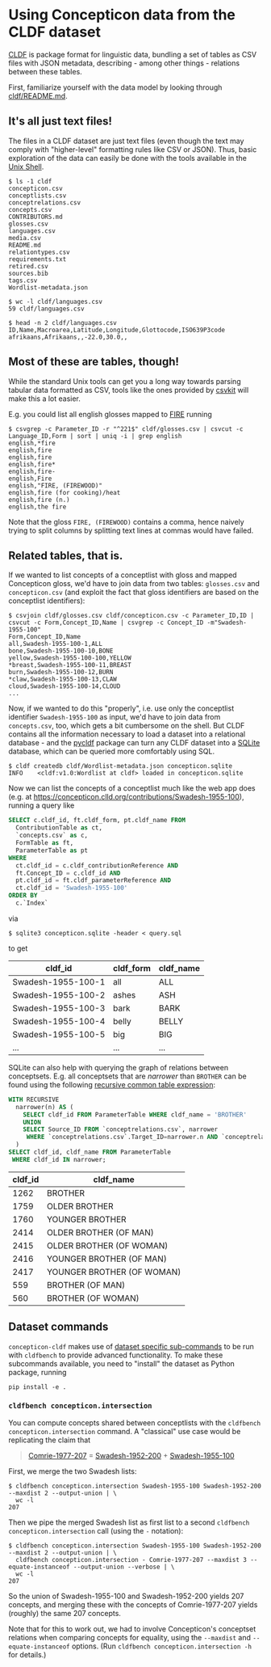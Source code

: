 # Using Concepticon data from the CLDF dataset

[CLDF](https://cldf.clld.org) is package format for linguistic data, bundling a set of tables as CSV files
with JSON metadata, describing - among other things - relations between these tables.

First, familiarize yourself with the data model by looking through [cldf/README.md](../cldf/README.md).


## It's all just text files!

The files in a CLDF dataset are just text files (even though the text may comply with "higher-level" formatting
rules like CSV or JSON). Thus, basic exploration of the data can easily be done with the tools available in the
[Unix Shell](https://swcarpentry.github.io/shell-novice/).

```shell
$ ls -1 cldf
concepticon.csv
conceptlists.csv
conceptrelations.csv
concepts.csv
CONTRIBUTORS.md
glosses.csv
languages.csv
media.csv
README.md
relationtypes.csv
requirements.txt
retired.csv
sources.bib
tags.csv
Wordlist-metadata.json
```

```shell
$ wc -l cldf/languages.csv 
59 cldf/languages.csv
```

```shell
$ head -n 2 cldf/languages.csv 
ID,Name,Macroarea,Latitude,Longitude,Glottocode,ISO639P3code
afrikaans,Afrikaans,,-22.0,30.0,,
```


## Most of these are tables, though!

While the standard Unix tools can get you a long way towards parsing tabular data formatted as CSV, tools like the
ones provided by [csvkit](https://csvkit.readthedocs.io/en/latest/) will make this a lot easier.

E.g. you could list all english glosses mapped to [FIRE](https://concepticon.clld.org/parameters/221) running
```shell
$ csvgrep -c Parameter_ID -r "^221$" cldf/glosses.csv | csvcut -c Language_ID,Form | sort | uniq -i | grep english
english,*fire
english,fire
english,fire 
english,fire*
english,fire-
english,Fire
english,"FIRE, (FIREWOOD)"
english,fire (for cooking)/heat
english,fire (n.)
english,the fire
```

Note that the gloss `FIRE, (FIREWOOD)` contains a comma, hence naively trying to split columns by splitting text lines
at commas would have failed.


## Related tables, that is.

If we wanted to list concepts of a conceptlist with gloss and mapped Concepticon gloss, we'd have to join data from
two tables: `glosses.csv` and `concepticon.csv` (and exploit the fact that gloss identifiers are based on the 
conceptlist identifiers):

```shell
$ csvjoin cldf/glosses.csv cldf/concepticon.csv -c Parameter_ID,ID | csvcut -c Form,Concept_ID,Name | csvgrep -c Concept_ID -m"Swadesh-1955-100"
Form,Concept_ID,Name
all,Swadesh-1955-100-1,ALL
bone,Swadesh-1955-100-10,BONE
yellow,Swadesh-1955-100-100,YELLOW
*breast,Swadesh-1955-100-11,BREAST
burn,Swadesh-1955-100-12,BURN
*claw,Swadesh-1955-100-13,CLAW
cloud,Swadesh-1955-100-14,CLOUD
...
```

Now, if we wanted to do this "properly", i.e. use only the conceptlist identifier `Swadesh-1955-100` as input, we'd
have to join data from `concepts.csv`, too, which gets a bit cumbersome on the shell. But CLDF contains all the
information necessary to load a dataset into a relational database - and the [pycldf](https://github.com/cldf/pycldf)
package can turn any CLDF dataset into a [SQLite](https://sqlite.com/index.html) database, which can be queried
more comfortably using SQL.

```shell
$ cldf createdb cldf/Wordlist-metadata.json concepticon.sqlite
INFO    <cldf:v1.0:Wordlist at cldf> loaded in concepticon.sqlite
```

Now we can list the concepts of a conceptlist much like the web app does 
(e.g. at https://concepticon.clld.org/contributions/Swadesh-1955-100), running a query like
```sql
SELECT c.cldf_id, ft.cldf_form, pt.cldf_name FROM
  ContributionTable as ct,
  `concepts.csv` as c,
  FormTable as ft,
  ParameterTable as pt
WHERE
  ct.cldf_id = c.cldf_contributionReference AND
  ft.Concept_ID = c.cldf_id AND
  pt.cldf_id = ft.cldf_parameterReference AND
  ct.cldf_id = 'Swadesh-1955-100'
ORDER BY
  c.`Index`
```
via
```shell
$ sqlite3 concepticon.sqlite -header < query.sql
```
to get

cldf_id|cldf_form|cldf_name
--- | --- | ---
Swadesh-1955-100-1|all|ALL
Swadesh-1955-100-2|ashes|ASH
Swadesh-1955-100-3|bark|BARK
Swadesh-1955-100-4|belly|BELLY
Swadesh-1955-100-5|big|BIG
... | ... | ...

SQLite can also help with querying the graph of relations between conceptsets. E.g. all conceptsets that are *narrower*
than `BROTHER` can be found using the following [recursive common table expression](https://www.sqlite.org/lang_with.html#recursivecte):
```sql
WITH RECURSIVE
  narrower(n) AS (
    SELECT cldf_id FROM ParameterTable WHERE cldf_name = 'BROTHER'
    UNION
    SELECT Source_ID FROM `conceptrelations.csv`, narrower
     WHERE `conceptrelations.csv`.Target_ID=narrower.n AND `conceptrelations.csv`.Relation_ID = 'broader'
  )
SELECT cldf_id, cldf_name FROM ParameterTable
 WHERE cldf_id IN narrower;
```

cldf_id|cldf_name
--- | ---
1262|BROTHER
1759|OLDER BROTHER
1760|YOUNGER BROTHER
2414|OLDER BROTHER (OF MAN)
2415|OLDER BROTHER (OF WOMAN)
2416|YOUNGER BROTHER (OF MAN)
2417|YOUNGER BROTHER (OF WOMAN)
559|BROTHER (OF MAN)
560|BROTHER (OF WOMAN)


## Dataset commands

`concepticon-cldf` makes use of [dataset specific sub-commands](https://github.com/cldf/cldfbench/blob/master/src/cldfbench/commands/README.md#dataset-specific-commands)
to be run with `cldfbench` to provide advanced functionality. To make these subcommands available, you need to
"install" the dataset as Python package, running
```shell
pip install -e .
```

### `cldfbench concepticon.intersection`

You can compute concepts shared between conceptlists with the `cldfbench concepticon.intersection` command.
A "classical" use case would be replicating the claim that

> [Comrie-1977-207](https://concepticon.clld.org/contributions/Comrie-1977-207) = [Swadesh-1952-200](https://concepticon.clld.org/contributions/Swadesh-1952-200) + [Swadesh-1955-100](https://concepticon.clld.org/contributions/Swadesh-1955-100)

First, we merge the two Swadesh lists:
```shell
$ cldfbench concepticon.intersection Swadesh-1955-100 Swadesh-1952-200 --maxdist 2 --output-union | \
  wc -l
207
```

Then we pipe the merged Swadesh list as first list to a second `cldfbench concepticon.intersection` call (using the
`-` notation):
```shell
$ cldfbench concepticon.intersection Swadesh-1955-100 Swadesh-1952-200 --maxdist 2 --output-union | \
  cldfbench concepticon.intersection - Comrie-1977-207 --maxdist 3 --equate-instanceof --output-union --verbose | \
  wc -l
207
```

So the union of Swadesh-1955-100 and Swadesh-1952-200 yields 207 concepts, and merging these with the
concepts of Comrie-1977-207 yields (roughly) the same 207 concepts.

Note that for this to work out, we had to involve Concepticon's conceptset relations when comparing concepts
for equality, using the `--maxdist` and `--equate-instanceof` options.
(Run `cldfbench concepticon.intersection -h` for details.)
